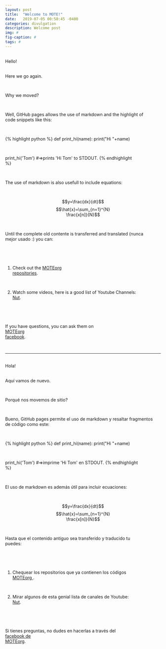 ```yaml
---
layout: post
title:  "Welcome to MOTE!"
date:   2019-07-05 00:50:45 -0400
categories: divulgation
description: Welcome post
img: #
fig-caption: #
tags: #
---
```


<div style="text-align: justify; white-space: pre-line;">
Hello!

Here we go again.

Why we moved?

Well, GitHub pages allows the use of markdown and the highlight of code snippets like this:

{% highlight python %}
def print_hi(name):
    print("Hi "+name)

print_hi('Tom')
#=>prints 'Hi Tom' to STDOUT.
{% endhighlight %}

The use of markdown is also usefull to include equations:

$$y=\frac{dx}{dt}$$
$$\hat{x}=\sum_{n=1}^{N} \frac{x[n]}{N}$$

Until the complete old contente is transferred and translated (nunca mejor usado :) you can:

1. Check out the <a href="https://github.com/MOTEorg/"> MOTEorg repositories</a>.

2. Watch some videos, here is a good list of Youtube Channels: <a href="https://github.com/MOTEorg/Nut">Nut</a>.

If you have questions, you can ask them on <a href="https://www.facebook.com/MOTEorganizacion/">MOTEorg facebook</a>.

</div>

<hr>

<div style="text-align: justify; white-space: pre-line;">
Hola!

Aquí vamos de nuevo.

Porqué nos movemos de sitio?

Bueno, GitHub pages permite el uso de markdown y resaltar fragmentos de código como este:

{% highlight python %}
def print_hi(name):
    print("Hi "+name)

print_hi('Tom')
#=>imprime 'Hi Tom' en STDOUT.
{% endhighlight %}

El uso de markdown es además útil para incluir ecuaciones:

$$y=\frac{dx}{dt}$$
$$\hat{x}=\sum_{n=1}^{N} \frac{x[n]}{N}$$

Hasta que el contenido antiguo sea transferido y traducido tu puedes: 

1. Chequear los repositorios que ya contienen los códigos <a href="https://github.com/MOTEorg/"> MOTEorg </a>.

2. Mirar algunos de esta genial lista de canales de Youtube: <a href="https://github.com/MOTEorg/Nut">Nut</a>.

Si tienes preguntas, no dudes en hacerlas a través del <a href="https://www.facebook.com/MOTEorganizacion/">facebook de MOTEorg</a>.



</div>
